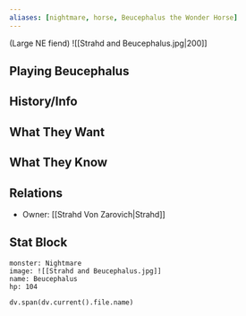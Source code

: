 ```yaml
---
aliases: [nightmare, horse, Beucephalus the Wonder Horse]
---
```

(Large NE fiend)
![[Strahd and Beucephalus.jpg|200]]
## Playing Beucephalus

## History/Info

## What They Want

## What They Know

## Relations
- Owner: [[Strahd Von Zarovich|Strahd]]

## Stat Block

```statblock
monster: Nightmare
image: ![[Strahd and Beucephalus.jpg]]
name: Beucephalus
hp: 104
```

```dataviewjs
dv.span(dv.current().file.name)
```
